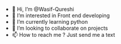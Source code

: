 - 👋 Hi, I’m @Wasif-Qureshi
- 👀 I’m interested in Front end developing
- 🌱 I’m currently learning python
- 💞️ I’m looking to collaborate on projects 
- 📫 How to reach me ? Just send me a text


<!---
Wasif-Qureshi/Wasif-Qureshi is a ✨ special ✨ repository because its `README.md` (this file) appears on your GitHub profile.
You can click the Preview link to take a look at your changes.
--->
